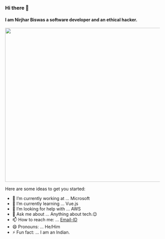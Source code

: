 ### Hi there 👋
#### I am Nirjhar Biswas a software developer and an ethical hacker.
<p><img align="center" src="https://developers.giphy.com/branch/master/static/api-512d36c09662682717108a38bbb5c57d.gif" width="1000" height="500" /></p>

Here are some ideas to get you started:

- 🔭 I’m currently working at ... Microsoft 
- 🌱 I’m currently learning ... Vue.js
- 🤔 I’m looking for help with ... AWS
- 💬 Ask me about ... Anything about tech.😉
- 📫 How to reach me: ... [Email-ID](nirjharbiswas2004@gmail.com)
- 😄 Pronouns: ... He/Him
- ⚡ Fun fact: ... I am an Indian.

